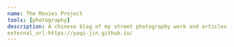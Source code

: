 ```yaml
---
name: The Movies Project
tools: [photography]
description: A chinese blog of my street photography work and articles.
external_url:https://yaqi-jin.github.io/
---
```






